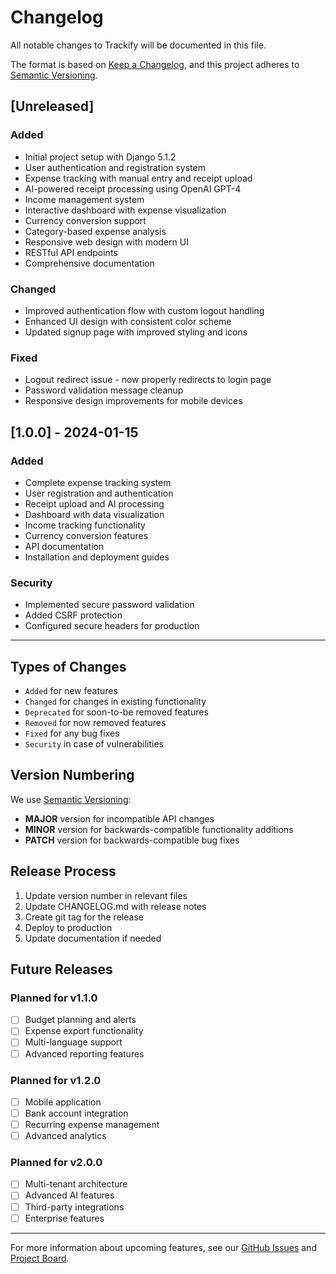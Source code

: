 # Changelog

All notable changes to Trackify will be documented in this file.

The format is based on [Keep a Changelog](https://keepachangelog.com/en/1.0.0/),
and this project adheres to [Semantic Versioning](https://semver.org/spec/v2.0.0.html).

## [Unreleased]

### Added
- Initial project setup with Django 5.1.2
- User authentication and registration system
- Expense tracking with manual entry and receipt upload
- AI-powered receipt processing using OpenAI GPT-4
- Income management system
- Interactive dashboard with expense visualization
- Currency conversion support
- Category-based expense analysis
- Responsive web design with modern UI
- RESTful API endpoints
- Comprehensive documentation

### Changed
- Improved authentication flow with custom logout handling
- Enhanced UI design with consistent color scheme
- Updated signup page with improved styling and icons

### Fixed
- Logout redirect issue - now properly redirects to login page
- Password validation message cleanup
- Responsive design improvements for mobile devices

## [1.0.0] - 2024-01-15

### Added
- Complete expense tracking system
- User registration and authentication
- Receipt upload and AI processing
- Dashboard with data visualization
- Income tracking functionality
- Currency conversion features
- API documentation
- Installation and deployment guides

### Security
- Implemented secure password validation
- Added CSRF protection
- Configured secure headers for production

---

## Types of Changes

- `Added` for new features
- `Changed` for changes in existing functionality
- `Deprecated` for soon-to-be removed features
- `Removed` for now removed features
- `Fixed` for any bug fixes
- `Security` in case of vulnerabilities

## Version Numbering

We use [Semantic Versioning](https://semver.org/):

- **MAJOR** version for incompatible API changes
- **MINOR** version for backwards-compatible functionality additions
- **PATCH** version for backwards-compatible bug fixes

## Release Process

1. Update version number in relevant files
2. Update CHANGELOG.md with release notes
3. Create git tag for the release
4. Deploy to production
5. Update documentation if needed

## Future Releases

### Planned for v1.1.0
- [ ] Budget planning and alerts
- [ ] Expense export functionality
- [ ] Multi-language support
- [ ] Advanced reporting features

### Planned for v1.2.0
- [ ] Mobile application
- [ ] Bank account integration
- [ ] Recurring expense management
- [ ] Advanced analytics

### Planned for v2.0.0
- [ ] Multi-tenant architecture
- [ ] Advanced AI features
- [ ] Third-party integrations
- [ ] Enterprise features

---

For more information about upcoming features, see our [GitHub Issues](https://github.com/your-repo/trackify/issues) and [Project Board](https://github.com/your-repo/trackify/projects).
